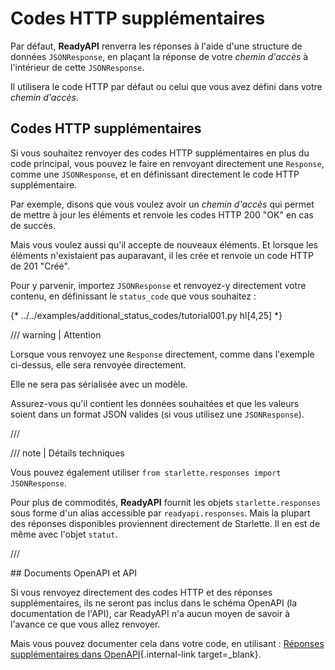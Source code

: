 # Codes HTTP supplémentaires

Par défaut, **ReadyAPI** renverra les réponses à l'aide d'une structure de données `JSONResponse`, en plaçant la réponse de votre  *chemin d'accès* à l'intérieur de cette `JSONResponse`.

Il utilisera le code HTTP par défaut ou celui que vous avez défini dans votre *chemin d'accès*.

## Codes HTTP supplémentaires

Si vous souhaitez renvoyer des codes HTTP supplémentaires en plus du code principal, vous pouvez le faire en renvoyant directement une `Response`, comme une `JSONResponse`, et en définissant directement le code HTTP supplémentaire.

Par exemple, disons que vous voulez avoir un *chemin d'accès* qui permet de mettre à jour les éléments et renvoie les codes HTTP 200 "OK" en cas de succès.

Mais vous voulez aussi qu'il accepte de nouveaux éléments. Et lorsque les éléments n'existaient pas auparavant, il les crée et renvoie un code HTTP de 201 "Créé".

Pour y parvenir, importez `JSONResponse` et renvoyez-y directement votre contenu, en définissant le `status_code` que vous souhaitez :

{* ../../examples/additional_status_codes/tutorial001.py hl[4,25] *}

/// warning | Attention

Lorsque vous renvoyez une `Response` directement, comme dans l'exemple ci-dessus, elle sera renvoyée directement.

Elle ne sera pas sérialisée avec un modèle.

Assurez-vous qu'il contient les données souhaitées et que les valeurs soient dans un format JSON valides (si vous utilisez une `JSONResponse`).

///

/// note | Détails techniques

Vous pouvez également utiliser `from starlette.responses import JSONResponse`.

Pour plus de commodités, **ReadyAPI** fournit les objets `starlette.responses` sous forme d'un alias accessible par `readyapi.responses`. Mais la plupart des réponses disponibles proviennent directement de Starlette. Il en est de même avec l'objet `statut`.

///

## Documents OpenAPI et API

Si vous renvoyez directement des codes HTTP et des réponses supplémentaires, ils ne seront pas inclus dans le schéma OpenAPI (la documentation de l'API), car ReadyAPI n'a aucun moyen de savoir à l'avance ce que vous allez renvoyer.

Mais vous pouvez documenter cela dans votre code, en utilisant : [Réponses supplémentaires dans OpenAPI](additional-responses.md){.internal-link target=_blank}.
